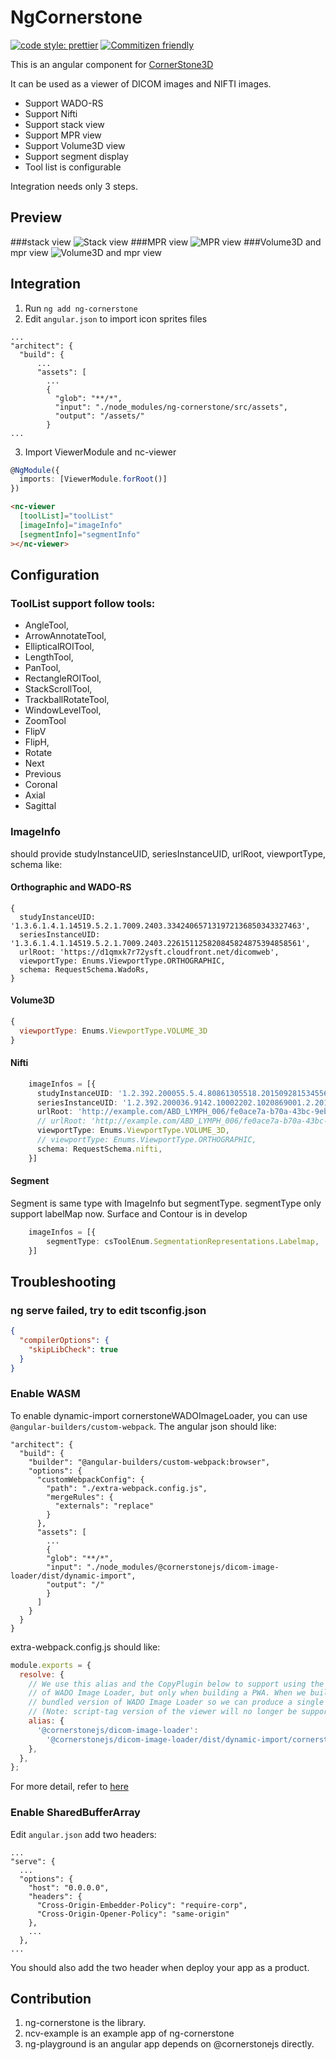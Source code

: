 # NgCornerstone

[![code style: prettier](https://img.shields.io/badge/code_style-prettier-ff69b4.svg?style=flat-square)](https://github.com/prettier/prettier)
[![Commitizen friendly](https://img.shields.io/badge/commitizen-friendly-brightgreen.svg)](http://commitizen.github.io/cz-cli/)

This is an angular component for [CornerStone3D](https://www.cornerstonejs.org/)

It can be used as a viewer of DICOM images and NIFTI images.
- Support WADO-RS
- Support Nifti
- Support stack view
- Support MPR view
- Support Volume3D view
- Support segment display
- Tool list is configurable

Integration needs only 3 steps.


## Preview
###stack view
![Stack view](./docs/stack.png)
###MPR view
![MPR view](./docs/mpr.png)
###Volume3D and mpr view
![Volume3D and mpr view](./docs/volume.png)

## Integration
1. Run `ng add ng-cornerstone`
2. Edit `angular.json` to import icon sprites files
```
...
"architect": {
  "build": {
      ...
      "assets": [
        ...
        {
          "glob": "**/*",
          "input": "./node_modules/ng-cornerstone/src/assets",
          "output": "/assets/"
        }
...
```
3. Import ViewerModule and nc-viewer

```ts
@NgModule({
  imports: [ViewerModule.forRoot()]
})
```

```html
<nc-viewer
  [toolList]="toolList"
  [imageInfo]="imageInfo"
  [segmentInfo]="segmentInfo"
></nc-viewer>
```

## Configuration

### ToolList support follow tools:  
- AngleTool,
- ArrowAnnotateTool,
- EllipticalROITool,
- LengthTool,
- PanTool,
- RectangleROITool,
- StackScrollTool,
- TrackballRotateTool,
- WindowLevelTool,
- ZoomTool
- FlipV
- FlipH, 
- Rotate
- Next
- Previous
- Coronal
- Axial
- Sagittal

### ImageInfo 
should provide studyInstanceUID, seriesInstanceUID, urlRoot, viewportType, schema
like:
#### Orthographic and WADO-RS
```
{
  studyInstanceUID: '1.3.6.1.4.1.14519.5.2.1.7009.2403.334240657131972136850343327463',
  seriesInstanceUID: '1.3.6.1.4.1.14519.5.2.1.7009.2403.226151125820845824875394858561',
  urlRoot: 'https://d1qmxk7r72ysft.cloudfront.net/dicomweb',
  viewportType: Enums.ViewportType.ORTHOGRAPHIC,
  schema: RequestSchema.WadoRs,
}
```

#### Volume3D
```js
{
  viewportType: Enums.ViewportType.VOLUME_3D
}
```

#### Nifti 
```ts
    imageInfos = [{
      studyInstanceUID: '1.2.392.200055.5.4.80861305518.20150928153455671288',
      seriesInstanceUID: '1.2.392.200036.9142.10002202.1020869001.2.20150928174647.30151',
      urlRoot: 'http://example.com/ABD_LYMPH_006/fe0ace7a-b70a-43bc-9eb0-52359b4d2241/Images/ABD_LYMPH_006.nii',
      // urlRoot: 'http://example.com/ABD_LYMPH_006/fe0ace7a-b70a-43bc-9eb0-52359b4d2241/Images/ABD_LYMPH_006.nii.gz',
      viewportType: Enums.ViewportType.VOLUME_3D,
      // viewportType: Enums.ViewportType.ORTHOGRAPHIC,
      schema: RequestSchema.nifti,
    }]
```

#### Segment

Segment is same type with ImageInfo but segmentType.
segmentType only support labelMap now.
Surface and Contour is in develop
```ts
    imageInfos = [{
        segmentType: csToolEnum.SegmentationRepresentations.Labelmap,
    }]
```

## Troubleshooting

### ng serve failed, try to edit tsconfig.json

```json
{
  "compilerOptions": {
    "skipLibCheck": true
  }
}
```

### Enable WASM

To enable dynamic-import cornerstoneWADOImageLoader, you can use `@angular-builders/custom-webpack`.
The angular json should like:

```
"architect": {
  "build": {
    "builder": "@angular-builders/custom-webpack:browser",
    "options": {
      "customWebpackConfig": {
        "path": "./extra-webpack.config.js",
        "mergeRules": {
          "externals": "replace"
        }
      },
      "assets": [
        ...
        {
        "glob": "**/*",
        "input": "./node_modules/@cornerstonejs/dicom-image-loader/dist/dynamic-import",
        "output": "/"
        }
      ]
    }
  }
}
```

extra-webpack.config.js should like:

```js
module.exports = {
  resolve: {
    // We use this alias and the CopyPlugin below to support using the dynamic-import version
    // of WADO Image Loader, but only when building a PWA. When we build a package, we must use the
    // bundled version of WADO Image Loader so we can produce a single file for the viewer.
    // (Note: script-tag version of the viewer will no longer be supported in OHIF v3)
    alias: {
      '@cornerstonejs/dicom-image-loader':
        '@cornerstonejs/dicom-image-loader/dist/dynamic-import/cornerstoneDICOMImageLoader.min.js',
    },
  },
};
```

For more detail, refer to [here](https://github.com/cornerstonejs/cornerstoneWADOImageLoader#upgrade-to-cwil-v4x)

### Enable SharedBufferArray

Edit `angular.json` add two headers:

```
...
"serve": {
  ...
  "options": {
    "host": "0.0.0.0",
    "headers": {
      "Cross-Origin-Embedder-Policy": "require-corp",
      "Cross-Origin-Opener-Policy": "same-origin"
    },
    ...
  },
...

```

You should also add the two header when deploy your app as a product.


## Contribution
1. ng-cornerstone is the library.
2. ncv-example is an example app of ng-cornerstone
3. ng-playground is an angular app depends on @cornerstonejs directly.
